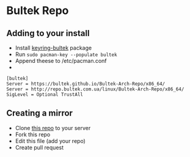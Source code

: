 # Bultek Repo

## Adding to your install
  * Install [keyring-bultek](https://github.com/Bultek/Bultek-Arch-Repo/blob/master/x86_64/keyring-bultek-2022.05.07-1-any.pkg.tar.zst) package
  * Run ```sudo pacman-key --populate bultek```
  * Append theese to /etc/pacman.conf
  * 
  ```
  [bultek]
  Server = https://bultek.github.io/Bultek-Arch-Repo/x86_64/ 
  Server = http://repo.bultek.com.ua/linux/Bultek-Arch-Repo/x86_64/
  SigLevel = Optional TrustAll
  
  ```
 
  ## Creating a mirror
  * Clone [this repo](https://github.com/Bultek/Bultek-Arch-Repo) to your server
  * Fork this repo
  * Edit this file (add your repo)
  * Create pull request
